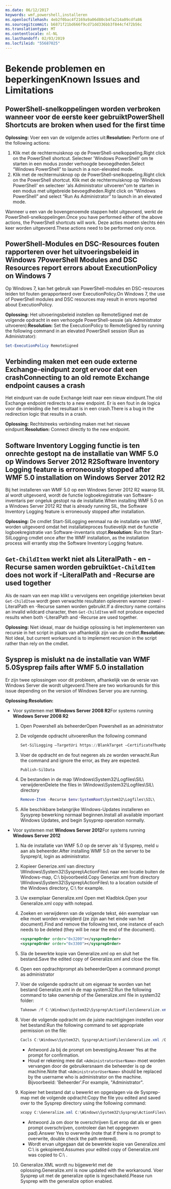 ```yaml
---
ms.date: 06/12/2017
keywords: wmf,powershell,installeren
ms.openlocfilehash: 4eb2f0bac4f2169a9a06d80cb4fa214a09cdfa86
ms.sourcegitcommit: b6871f21bd666f9cd71dd336bb3f844cf472b56c
ms.translationtype: MT
ms.contentlocale: nl-NL
ms.lasthandoff: 02/03/2019
ms.locfileid: "55687025"
---
```

# <a name="known-issues-and-limitations"></a><span data-ttu-id="b2e2d-102">Bekende problemen en beperkingen</span><span class="sxs-lookup"><span data-stu-id="b2e2d-102">Known Issues and Limitations</span></span>

## <a name="powershell-shortcuts-are-broken-when-used-for-the-first-time"></a><span data-ttu-id="b2e2d-103">PowerShell-snelkoppelingen worden verbroken wanneer voor de eerste keer gebruikt</span><span class="sxs-lookup"><span data-stu-id="b2e2d-103">PowerShell Shortcuts are broken when used for the first time</span></span>

<span data-ttu-id="b2e2d-104">**Oplossing:** Voer een van de volgende acties uit:</span><span class="sxs-lookup"><span data-stu-id="b2e2d-104">**Resolution:** Perform one of the following actions:</span></span>

1. <span data-ttu-id="b2e2d-105">Klik met de rechtermuisknop op de PowerShell-snelkoppeling.</span><span class="sxs-lookup"><span data-stu-id="b2e2d-105">Right click on the PowerShell shortcut.</span></span> <span data-ttu-id="b2e2d-106">Selecteer 'Windows PowerShell' om te starten in een modus zonder verhoogde bevoegdheden.</span><span class="sxs-lookup"><span data-stu-id="b2e2d-106">Select “Windows PowerShell” to launch in a non-elevated mode.</span></span>
2. <span data-ttu-id="b2e2d-107">Klik met de rechtermuisknop op de PowerShell-snelkoppeling.</span><span class="sxs-lookup"><span data-stu-id="b2e2d-107">Right click on the PowerShell shortcut.</span></span> <span data-ttu-id="b2e2d-108">Klik met de rechtermuisknop op 'Windows PowerShell' en selecteer 'als Administrator uitvoeren"om te starten in een modus met uitgebreide bevoegdheden.</span><span class="sxs-lookup"><span data-stu-id="b2e2d-108">Right click on “Windows PowerShell” and select “Run As Administrator” to launch in an elevated mode.</span></span>

<span data-ttu-id="b2e2d-109">Wanneer u een van de bovengenoemde stappen hebt uitgevoerd, werkt de PowerShell-snelkoppelingen.</span><span class="sxs-lookup"><span data-stu-id="b2e2d-109">Once you have performed either of the above actions, the PowerShell shortcuts will work.</span></span> <span data-ttu-id="b2e2d-110">Deze acties moeten slechts één keer worden uitgevoerd.</span><span class="sxs-lookup"><span data-stu-id="b2e2d-110">These actions need to be performed only once.</span></span>

## <a name="powershell-modules-and-dsc-resources-report-errors-about-executionpolicy-on-windows-7"></a><span data-ttu-id="b2e2d-111">PowerShell-Modules en DSC-Resources fouten rapporteren over het uitvoeringsbeleid in Windows 7</span><span class="sxs-lookup"><span data-stu-id="b2e2d-111">PowerShell Modules and DSC Resources report errors about ExecutionPolicy on Windows 7</span></span>

<span data-ttu-id="b2e2d-112">Op Windows 7, kan het gebruik van PowerShell-modules en DSC-resources leiden tot fouten gerapporteerd over ExecutionPolicy.</span><span class="sxs-lookup"><span data-stu-id="b2e2d-112">On Windows 7, the use of PowerShell modules and DSC resources may result in errors reported about ExecutionPolicy.</span></span>

<span data-ttu-id="b2e2d-113">**Oplossing:** Het uitvoeringsbeleid instellen op RemoteSigned met de volgende opdracht in een verhoogde PowerShell-sessie (als Administrator uitvoeren):</span><span class="sxs-lookup"><span data-stu-id="b2e2d-113">**Resolution:** Set the ExecutionPolicy to RemoteSigned by running the following command in an elevated PowerShell session (Run as Administrator):</span></span>

```powershell
Set-ExecutionPolicy RemoteSigned
```

## <a name="connecting-to-an-old-remote-exchange-endpoint-causes-a-crash"></a><span data-ttu-id="b2e2d-114">Verbinding maken met een oude externe Exchange-eindpunt zorgt ervoor dat een crash</span><span class="sxs-lookup"><span data-stu-id="b2e2d-114">Connecting to an old remote Exchange endpoint causes a crash</span></span>

<span data-ttu-id="b2e2d-115">Het eindpunt van de oude Exchange leidt naar een nieuw eindpunt.</span><span class="sxs-lookup"><span data-stu-id="b2e2d-115">The old Exchange endpoint redirects to a new endpoint.</span></span> <span data-ttu-id="b2e2d-116">Er is een fout in de logica voor de omleiding die het resultaat is in een crash.</span><span class="sxs-lookup"><span data-stu-id="b2e2d-116">There is a bug in the redirection logic that results in a crash.</span></span>

<span data-ttu-id="b2e2d-117">**Oplossing:** Rechtstreeks verbinding maken met het nieuwe eindpunt.</span><span class="sxs-lookup"><span data-stu-id="b2e2d-117">**Resolution:** Connect directly to the new endpoint.</span></span>

## <a name="software-inventory-logging-feature-is-erroneously-stopped-after-wmf-50-installation-on-windows-server-2012-r2"></a><span data-ttu-id="b2e2d-118">Software Inventory Logging functie is ten onrechte gestopt na de installatie van WMF 5.0 op Windows Server 2012 R2</span><span class="sxs-lookup"><span data-stu-id="b2e2d-118">Software Inventory Logging feature is erroneously stopped after WMF 5.0 installation on Windows Server 2012 R2</span></span>

<span data-ttu-id="b2e2d-119">Bij het installeren van WMF 5.0 op een Windows Server 2012 R2 waarop SIL al wordt uitgevoerd, wordt de functie logboekregistratie van Software-inventaris per ongeluk gestopt na de installatie.</span><span class="sxs-lookup"><span data-stu-id="b2e2d-119">When installing WMF 5.0 on a Windows Server 2012 R2 that is already running SIL, the Software Inventory Logging feature is erroneously stopped after installation.</span></span>

<span data-ttu-id="b2e2d-120">**Oplossing:** De cmdlet Start-SilLogging eenmaal na de installatie van WMF, worden uitgevoerd omdat het installatieproces foutievelijk met de functie logboekregistratie van Software-inventaris stopt.</span><span class="sxs-lookup"><span data-stu-id="b2e2d-120">**Resolution:** Run the Start-SilLogging cmdlet once after the WMF installation, as the installation process will errantly stop the Software Inventory Logging feature.</span></span>

## <a name="get-childitem-does-not-work-if--literalpath-and--recurse-are-used-together"></a><span data-ttu-id="b2e2d-121">`Get-ChildItem` werkt niet als LiteralPath - en - Recurse samen worden gebruikt</span><span class="sxs-lookup"><span data-stu-id="b2e2d-121">`Get-ChildItem` does not work if -LiteralPath and -Recurse are used together</span></span>

<span data-ttu-id="b2e2d-122">Als de naam van een map klikt u vervolgens een ongeldige jokerteken bevat `Get-ChildItem` wordt geen verwachte resultaten opleveren wanneer zowel - LiteralPath en -Recurse samen worden gebruikt.</span><span class="sxs-lookup"><span data-stu-id="b2e2d-122">If a directory name contains an invalid wildcard character, then `Get-ChildItem` will not produce expected results when both -LiteralPath and -Recurse are used together.</span></span>

<span data-ttu-id="b2e2d-123">**Oplossing:** Niet ideaal, maar de huidige oplossing is het implementeren van recursie in het script in plaats van afhankelijk zijn van de cmdlet.</span><span class="sxs-lookup"><span data-stu-id="b2e2d-123">**Resolution:** Not ideal, but current workaround is to implement recursion in the script rather than rely on the cmdlet.</span></span>

## <a name="sysprep-fails-after-wmf-50-installation"></a><span data-ttu-id="b2e2d-124">Sysprep is mislukt na de installatie van WMF 5.0</span><span class="sxs-lookup"><span data-stu-id="b2e2d-124">Sysprep fails after WMF 5.0 installation</span></span>

<span data-ttu-id="b2e2d-125">Er zijn twee oplossingen voor dit probleem, afhankelijk van de versie van Windows Server die wordt uitgevoerd.</span><span class="sxs-lookup"><span data-stu-id="b2e2d-125">There are two workarounds for this issue depending on the version of Windows Server you are running.</span></span>

<span data-ttu-id="b2e2d-126">**Oplossing:**</span><span class="sxs-lookup"><span data-stu-id="b2e2d-126">**Resolution:**</span></span>

- <span data-ttu-id="b2e2d-127">Voor systemen met **Windows Server 2008 R2**</span><span class="sxs-lookup"><span data-stu-id="b2e2d-127">For systems running **Windows Server 2008 R2**</span></span>
  1. <span data-ttu-id="b2e2d-128">Open Powershell als beheerder</span><span class="sxs-lookup"><span data-stu-id="b2e2d-128">Open Powershell as an administrator</span></span>
  2. <span data-ttu-id="b2e2d-129">De volgende opdracht uitvoeren</span><span class="sxs-lookup"><span data-stu-id="b2e2d-129">Run the following command</span></span>

     ```powershell
     Set-SilLogging –TargetUri https://BlankTarget –CertificateThumbprint 0123456789
     ```

  3. <span data-ttu-id="b2e2d-130">Voer de opdracht en de fout negeren als ze worden verwacht.</span><span class="sxs-lookup"><span data-stu-id="b2e2d-130">Run the command and ignore the error, as they are expected.</span></span>

     ```powershell
     Publish-SilData
     ```

  4. <span data-ttu-id="b2e2d-131">De bestanden in de map \Windows\System32\Logfiles\SIL\ verwijderen</span><span class="sxs-lookup"><span data-stu-id="b2e2d-131">Delete the files in  \Windows\System32\Logfiles\SIL\ directory</span></span>

     ```powershell
     Remove-Item -Recurse $env:SystemRoot\System32\Logfiles\SIL\
     ```

  5. <span data-ttu-id="b2e2d-132">Alle beschikbare belangrijke Windows-Updates installeren en Sysyprep bewerking normaal beginnen.</span><span class="sxs-lookup"><span data-stu-id="b2e2d-132">Install all available important Windows Updates, and begin Sysyprep operation normally.</span></span>

- <span data-ttu-id="b2e2d-133">Voor systemen met **Windows Server 2012**</span><span class="sxs-lookup"><span data-stu-id="b2e2d-133">For systems running **Windows Server 2012**</span></span>
  1. <span data-ttu-id="b2e2d-134">Na de installatie van WMF 5.0 op de server als 'd Sysprep, meld u aan als beheerder.</span><span class="sxs-lookup"><span data-stu-id="b2e2d-134">After installing WMF 5.0 on the server to be Sysprep’d, login as administrator.</span></span>
  2. <span data-ttu-id="b2e2d-135">Kopieer Generize.xml van directory \Windows\System32\Sysprep\ActionFiles\ naar een locatie buiten de Windows-map, C:\ bijvoorbeeld.</span><span class="sxs-lookup"><span data-stu-id="b2e2d-135">Copy Generize.xml from directory \Windows\System32\Sysprep\ActionFiles\ to a location outside of the Windows directory, C:\ for example.</span></span>
  3. <span data-ttu-id="b2e2d-136">Uw exemplaar Generalize.xml Open met Kladblok.</span><span class="sxs-lookup"><span data-stu-id="b2e2d-136">Open your Generalize.xml copy with notepad.</span></span>
  4. <span data-ttu-id="b2e2d-137">Zoeken en verwijderen van de volgende tekst, één exemplaar van elke moet worden verwijderd (ze zijn aan het einde van het document).</span><span class="sxs-lookup"><span data-stu-id="b2e2d-137">Find and remove the following text, one instance of each needs to be deleted (they will be near the end of the document).</span></span>

     ```xml
     <sysprepOrder order="0x3200"></sysprepOrder>
     <sysprepOrder order="0x3300"></sysprepOrder>
     ```

  5. <span data-ttu-id="b2e2d-138">Sla de bewerkte kopie van Generalize.xml op en sluit het bestand.</span><span class="sxs-lookup"><span data-stu-id="b2e2d-138">Save the edited copy of Generalize.xml and close the file.</span></span>
  6. <span data-ttu-id="b2e2d-139">Open een opdrachtprompt als beheerder</span><span class="sxs-lookup"><span data-stu-id="b2e2d-139">Open a command prompt as administrator</span></span>
  7. <span data-ttu-id="b2e2d-140">Voer de volgende opdracht uit om eigenaar te worden van het bestand Generalize.xml in de map system32:</span><span class="sxs-lookup"><span data-stu-id="b2e2d-140">Run the following command to take ownership of the Generalize.xml file in system32 folder:</span></span>

     ```powershell
     Takeown /f C:\Windows\System32\Sysprep\ActionFiles\Generalize.xml
     ```

  8. <span data-ttu-id="b2e2d-141">Voer de volgende opdracht om de juiste machtigingen instellen voor het bestand:</span><span class="sxs-lookup"><span data-stu-id="b2e2d-141">Run the following command to set appropriate permission on the file:</span></span>

     ```powershell
     Cacls C:\Windows\System32\ Sysprep\ActionFiles\Generalize.xml /G `<AdministratorUserName>`:F
     ```

     - <span data-ttu-id="b2e2d-142">Antwoord Ja bij de prompt om bevestiging.</span><span class="sxs-lookup"><span data-stu-id="b2e2d-142">Answer Yes at the prompt for confirmation.</span></span>
     - <span data-ttu-id="b2e2d-143">Houd er rekening mee dat `<AdministratorUserName>` moet worden vervangen door de gebruikersnaam die beheerder is op de machine.</span><span class="sxs-lookup"><span data-stu-id="b2e2d-143">Note that `<AdministratorUserName>` should be replaced by the username who is administrator on the machine.</span></span> <span data-ttu-id="b2e2d-144">Bijvoorbeeld: 'Beheerder'.</span><span class="sxs-lookup"><span data-stu-id="b2e2d-144">For example, "Administrator".</span></span>

  9. <span data-ttu-id="b2e2d-145">Kopieer het bestand dat u bewerkt en opgeslagen via de Sysprep-map met de volgende opdracht:</span><span class="sxs-lookup"><span data-stu-id="b2e2d-145">Copy the file you edited and saved over to the Sysprep directory using the following command:</span></span>

     ```powershell
     xcopy C:\Generalize.xml C:\Windows\System32\Sysprep\ActionFiles\Generalize.xml
     ```

     - <span data-ttu-id="b2e2d-146">Antwoord Ja om door te overschrijven (Let erop dat als er geen prompt overschrijven, controleer dan het opgegeven pad).</span><span class="sxs-lookup"><span data-stu-id="b2e2d-146">Answer Yes to overwrite (note that if there is no prompt to overwrite, double check the path entered).</span></span>
     - <span data-ttu-id="b2e2d-147">Wordt ervan uitgegaan dat de bewerkte kopie van Generalize.xml C:\ is gekopieerd.</span><span class="sxs-lookup"><span data-stu-id="b2e2d-147">Assumes your edited copy of Generalize.xml was copied to C:\ .</span></span>

  10. <span data-ttu-id="b2e2d-148">Generalize.XML wordt nu bijgewerkt met de oplossing.</span><span class="sxs-lookup"><span data-stu-id="b2e2d-148">Generalize.xml is now updated with the workaround.</span></span> <span data-ttu-id="b2e2d-149">Voer Sysprep uit met de generalize optie is ingeschakeld.</span><span class="sxs-lookup"><span data-stu-id="b2e2d-149">Please run Sysprep with the generalize option enabled.</span></span>